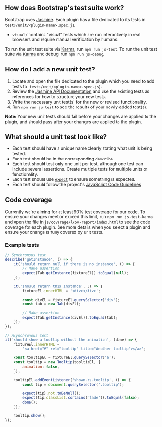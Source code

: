 ## How does Bootstrap's test suite work?

Bootstrap uses [Jasmine](https://jasmine.github.io/). Each plugin has a file dedicated to its tests in `tests/unit/<plugin-name>.spec.js`.

-   `visual/` contains "visual" tests which are run interactively in real browsers and require manual verification by humans.

To run the unit test suite via [Karma](https://karma-runner.github.io/), run `npm run js-test`.
To run the unit test suite via [Karma](https://karma-runner.github.io/) and debug, run `npm run js-debug`.

## How do I add a new unit test?

1. Locate and open the file dedicated to the plugin which you need to add tests to (`tests/unit/<plugin-name>.spec.js`).
2. Review the [Jasmine API Documentation](https://jasmine.github.io/pages/docs_home.html) and use the existing tests as references for how to structure your new tests.
3. Write the necessary unit test(s) for the new or revised functionality.
4. Run `npm run js-test` to see the results of your newly-added test(s).

**Note:** Your new unit tests should fail before your changes are applied to the plugin, and should pass after your changes are applied to the plugin.

## What should a unit test look like?

-   Each test should have a unique name clearly stating what unit is being tested.
-   Each test should be in the corresponding `describe`.
-   Each test should test only one unit per test, although one test can include several assertions. Create multiple tests for multiple units of functionality.
-   Each test should use [`expect`](https://jasmine.github.io/api/edge/matchers.html) to ensure something is expected.
-   Each test should follow the project's [JavaScript Code Guidelines](https://github.com/twbs/bootstrap/blob/main/.github/CONTRIBUTING.md#js)

## Code coverage

Currently we're aiming for at least 90% test coverage for our code. To ensure your changes meet or exceed this limit, run `npm run js-test-karma` and open the file in `js/coverage/lcov-report/index.html` to see the code coverage for each plugin. See more details when you select a plugin and ensure your change is fully covered by unit tests.

### Example tests

```js
// Synchronous test
describe('getInstance', () => {
    it('should return null if there is no instance', () => {
        // Make assertion
        expect(Tab.getInstance(fixtureEl)).toEqual(null);
    });

    it('should return this instance', () => {
        fixtureEl.innerHTML = '<div></div>';

        const divEl = fixtureEl.querySelector('div');
        const tab = new Tab(divEl);

        // Make assertion
        expect(Tab.getInstance(divEl)).toEqual(tab);
    });
});

// Asynchronous test
it('should show a tooltip without the animation', (done) => {
    fixtureEl.innerHTML =
        '<a href="#" rel="tooltip" title="Another tooltip"></a>';

    const tooltipEl = fixtureEl.querySelector('a');
    const tooltip = new Tooltip(tooltipEl, {
        animation: false,
    });

    tooltipEl.addEventListener('shown.bs.tooltip', () => {
        const tip = document.querySelector('.tooltip');

        expect(tip).not.toBeNull();
        expect(tip.classList.contains('fade')).toEqual(false);
        done();
    });

    tooltip.show();
});
```
